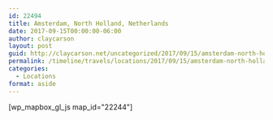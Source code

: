 ```yaml
---
id: 22494
title: Amsterdam, North Holland, Netherlands
date: 2017-09-15T00:00:00-06:00
author: claycarson
layout: post
guid: http://claycarson.net/uncategorized/2017/09/15/amsterdam-north-holland-netherlands/
permalink: /timeline/travels/locations/2017/09/15/amsterdam-north-holland-netherlands/
categories:
  - Locations
format: aside
---
```

<div class="media-details"></div>

[wp_mapbox_gl_js map_id="22244"]